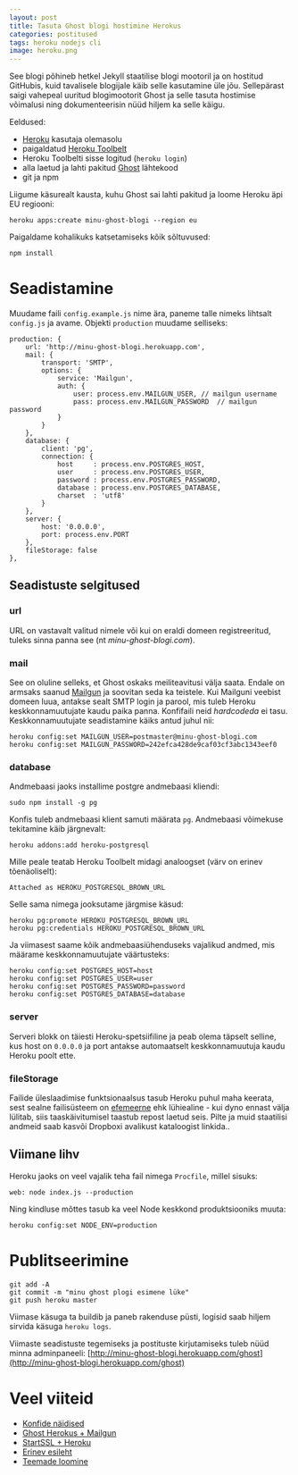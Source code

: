 ```yaml
---
layout: post
title: Tasuta Ghost blogi hostimine Herokus
categories: postitused
tags: heroku nodejs cli
image: heroku.png
---
```

See blogi põhineb hetkel Jekyll staatilise blogi mootoril ja on hostitud GitHubis, kuid tavalisele blogijale käib selle kasutamine üle jõu. Sellepärast saigi vahepeal uuritud blogimootorit Ghost ja selle tasuta hostimise võimalusi ning dokumenteerisin nüüd hiljem ka selle käigu.

Eeldused:

* [Heroku](https://www.heroku.com) kasutaja olemasolu
* paigaldatud [Heroku Toolbelt](https://toolbelt.heroku.com)
* Heroku Toolbelti sisse logitud (`heroku login`)
* alla laetud ja lahti pakitud [Ghost](https://ghost.org/download) lähtekood
* git ja npm

Liigume käsurealt kausta, kuhu Ghost sai lahti pakitud ja loome Heroku äpi EU regiooni:

    heroku apps:create minu-ghost-blogi --region eu

Paigaldame kohalikuks katsetamiseks kõik sõltuvused:

    npm install



# Seadistamine

Muudame faili `config.example.js` nime ära, paneme talle nimeks lihtsalt `config.js` ja avame. Objekti `production` muudame selliseks:

    production: {
        url: 'http://minu-ghost-blogi.herokuapp.com',
        mail: {
            transport: 'SMTP',
            options: {
                service: 'Mailgun',
                auth: {
                    user: process.env.MAILGUN_USER, // mailgun username
                    pass: process.env.MAILGUN_PASSWORD  // mailgun password
                }
            }
        },
        database: {
            client: 'pg',
            connection: {
                host     : process.env.POSTGRES_HOST,
                user     : process.env.POSTGRES_USER,
                password : process.env.POSTGRES_PASSWORD,
                database : process.env.POSTGRES_DATABASE,
                charset  : 'utf8'
            }
        },
        server: {
            host: '0.0.0.0',
            port: process.env.PORT
        },
        fileStorage: false
    },



## Seadistuste selgitused

### url

URL on vastavalt valitud nimele või kui on eraldi domeen registreeritud, tuleks sinna panna see (nt *minu-ghost-blogi.com*).

### mail

See on oluline selleks, et Ghost oskaks meiliteavitusi välja saata. Endale on armsaks saanud [Mailgun](http://www.mailgun.com) ja soovitan seda ka teistele. Kui Mailguni veebist domeen luua, antakse sealt SMTP login ja parool, mis tuleb Heroku keskkonnamuutujate kaudu paika panna. Konfifaili neid *hardcodeda* ei tasu. Keskkonnamuutujate seadistamine käiks antud juhul nii:

    heroku config:set MAILGUN_USER=postmaster@minu-ghost-blogi.com
    heroku config:set MAILGUN_PASSWORD=242efca428de9caf03cf3abc1343eef0

### database

Andmebaasi jaoks installime postgre andmebaasi kliendi:

    sudo npm install -g pg

Konfis tuleb andmebaasi klient samuti määrata `pg`. Andmebaasi võimekuse tekitamine käib järgnevalt:

    heroku addons:add heroku-postgresql

Mille peale teatab Heroku Toolbelt midagi analoogset (värv on erinev tõenäoliselt):

    Attached as HEROKU_POSTGRESQL_BROWN_URL

Selle sama nimega jooksutame järgmise käsud:

    heroku pg:promote HEROKU_POSTGRESQL_BROWN_URL
    heroku pg:credentials HEROKU_POSTGRESQL_BROWN_URL

Ja viimasest saame kõik andmebaasiühenduseks vajalikud andmed, mis määrame keskkonnamuutujate väärtusteks:

    heroku config:set POSTGRES_HOST=host
    heroku config:set POSTGRES_USER=user
    heroku config:set POSTGRES_PASSWORD=password
    heroku config:set POSTGRES_DATABASE=database

### server

Serveri blokk on täiesti Heroku-spetsiifiline ja peab olema täpselt selline, kus host on `0.0.0.0` ja port antakse automaatselt keskkonnamuutuja kaudu Heroku poolt ette.

### fileStorage

Failide üleslaadimise funktsionaalsus tasub Heroku puhul maha keerata, sest sealne failisüsteem on [efemeerne](https://devcenter.heroku.com/articles/dynos#ephemeral-filesystem) ehk lühiealine - kui dyno ennast välja lülitab, siis taaskäivitumisel taastub repost laetud seis. Pilte ja muid staatilisi andmeid saab kasvõi Dropboxi avalikust kataloogist linkida..



## Viimane lihv

Heroku jaoks on veel vajalik teha fail nimega `Procfile`, millel sisuks:

    web: node index.js --production

Ning kindluse mõttes tasub ka veel Node keskkond produktsiooniks muuta:

    heroku config:set NODE_ENV=production


# Publitseerimine

    git add -A
    git commit -m "minu ghost plogi esimene lüke"
    git push heroku master

Viimase käsuga ta buildib ja paneb rakenduse püsti, logisid saab hiljem sirvida käsuga `heroku logs`.

Viimaste seadistuste tegemiseks ja postituste kirjutamiseks tuleb nüüd minna adminpaneeli: [http://minu-ghost-blogi.herokuapp.com/ghost](http://minu-ghost-blogi.herokuapp.com/ghost)

# Veel viiteid

* [Konfide näidised](http://www.allaboutghost.com/example-config-js-heroku-postgres-database/)
* [Ghost Herokus + Mailgun](http://www.lionhack.com/2013/12/31/hosting-custom-domain-ghost-blog-on-heroku-for-free/)
* [StartSSL + Heroku](http://yonitech.wordpress.com/2013/01/01/startssl-certificate-with-a-heroku-app/)
* [Erinev esileht](https://github.com/hswolff/Ghost/commit/fd61b9ff2a7a94a5b79f6eedbe5aa7889305260e)
* [Teemade loomine](http://webdesign.tutsplus.com/articles/adding-ghost-template-tags-and-markup--webdesign-15803)
